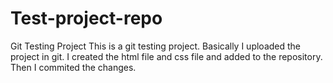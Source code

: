  # Test-project-repo
Git Testing Project
This is a git testing project. Basically I uploaded the project in git. I created the html file and css file and added to the repository.
Then I commited the changes.
